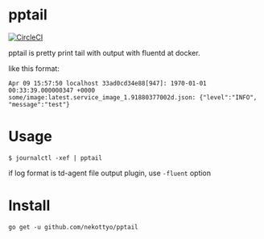 pptail
=====
[![CircleCI](https://circleci.com/gh/nekottyo/pptail.svg?style=svg)](https://circleci.com/gh/nekottyo/pptail)

pptail is pretty print tail with output with fluentd at docker.

like this format:
```
Apr 09 15:57:50 localhost 33ad0cd34e88[947]: 1970-01-01 00:33:39.000000347 +0000 some/image:latest.service_image_1.91880377002d.json: {"level":"INFO", "message":"test"}
```

# Usage

```
$ journalctl -xef | pptail
```

if log format is td-agent file output plugin, use `-fluent` option

# Install

```
go get -u github.com/nekottyo/pptail
```
